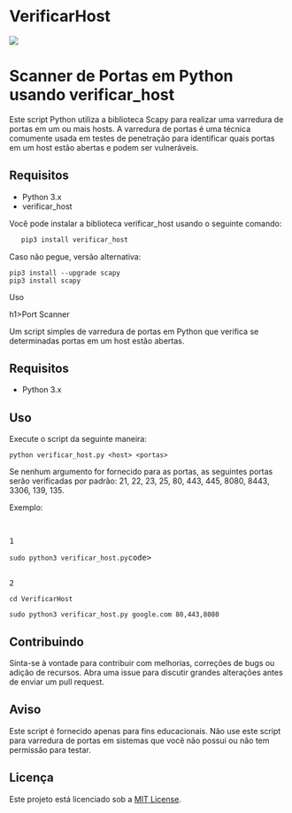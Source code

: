 # VerificarHost

<img src='https://egx9daq4q4y.exactdn.com/wp-content/uploads/2020/12/hacking.jpg?strip=all&lossy=1&w=900&ssl=1'>

# Scanner de Portas em Python usando verificar_host

Este script Python utiliza a biblioteca Scapy para realizar uma varredura de portas em um ou mais hosts. A varredura de portas é uma técnica comumente usada em testes de penetração para identificar quais portas em um host estão abertas e podem ser vulneráveis.

## Requisitos

- Python 3.x
- verificar_host

Você pode instalar a biblioteca verificar_host usando o seguinte comando:

```bash
   pip3 install verificar_host
```
Caso não pegue, versão alternativa: 
```
pip3 install --upgrade scapy
pip3 install scapy
```
Uso

h1>Port Scanner</h1>

<p>Um script simples de varredura de portas em Python que verifica se determinadas portas em um host estão abertas.</p>

<h2>Requisitos</h2>

<ul>
    <li>Python 3.x</li>
</ul>

<h2>Uso</h2>

<p>Execute o script da seguinte maneira:</p>

<pre>
<code>python verificar_host.py &lt;host&gt; &lt;portas&gt;</code>
</pre>

<p>Se nenhum argumento for fornecido para as portas, as seguintes portas serão verificadas por padrão: 21, 22, 23, 25, 80, 443, 445, 8080, 8443, 3306, 139, 135.</p>

<p>Exemplo:</p>

<pre>
   <p>1</p><code>sudo python3 verificar_host.py</code>code>
   <p>2</p><code>cd VerificarHost<br>
sudo python3 verificar_host.py google.com 80,443,8080</code>
</pre>

<h2>Contribuindo</h2>

<p>Sinta-se à vontade para contribuir com melhorias, correções de bugs ou adição de recursos. Abra uma issue para discutir grandes alterações antes de enviar um pull request.</p>

<h2>Aviso</h2>

<p>Este script é fornecido apenas para fins educacionais. Não use este script para varredura de portas em sistemas que você não possui ou não tem permissão para testar.</p>

<h2>Licença</h2>

<p>Este projeto está licenciado sob a <a href="LICENSE">MIT License</a>.</p>


